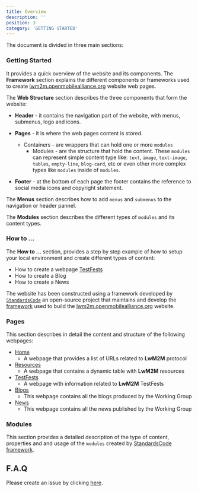 ```yaml
---
title: Overview
description: ''
position: 3
category: 'GETTING STARTED'
---
```


The document is divided in three main sections:

### Getting Started
It provides a quick overview of the website and its components. 
The **Framework** section explains the different components or frameworks used to create [lwm2m.openmobilealliance.org](https://lwm2m.openmobilealliance.org/) website web pages.

The **Web Structure** section describes the three components that form the website:

* **Header** - it contains the navigation part of the website, with menus, submenus, logo and icons.

* **Pages** - it is where the web pages content is stored.
  * Containers - are wrappers that can hold one or more `modules`
    * Modules - are the structure that hold the content. These `modules` can represent simple content type like: `text`, `image`, `text-image`, `tables`, `empty-line`, `blog-card`, etc or even other more complex types like `modules` inside of `modules`.

* **Footer** - at the bottom of each page the footer contains the reference to social media icons and copyright statement.

The **Menus** section describes how to add `menus` and `submenus` to the navigation or header pannel.

The **Modules** section describes the different types of `modules` and its content types.

### How to ...
The **How to ...** section, provides a step by step example of how to setup your local environment and create different types of content:
* How to create a webpage [TestFests](https://lwm2m.openmobilealliance.org/testfests/)
* How to create a Blog
* How to create a News

The website has been constructed using a framework developed by [`StandardsCode`]() an open-source project that maintains and develop the [framework]() used to build the [lwm2m.openmobilealliance.org](https://lwm2m.openmobilealliance.org/) website.

### Pages
This section describes in detail the content and structure of the following webpages:
* [Home](https://lwm2m.openmobilealliance.org/) 
    * A webpage that provides a list of URLs related to **LwM2M** protocol
* [Resources](https://lwm2m.openmobilealliance.org/resources/)
    * A webpage that contains a dynamic table with **LwM2M** resources
* [TestFests](https://lwm2m.openmobilealliance.org/testfests/)
    * A webpage with information related to **LwM2M** TestFests
* [Blogs](https://openmobilealliance.github.io/githubpages-doc-guidelines/blogs)
    * This webpage contains all the blogs produced by the Working Group
* [News](https://openmobilealliance.github.io/githubpages-doc-guidelines/news)
    * This webpage contains all the news published by the Working Group

### Modules
This section provides a detailed description of the type of content, properties  and and usage of the `modules` created by [StandardsCode]() [framework](https://openmobilealliance.github.io/githubpages-doc-guidelines/framework).

## F.A.Q
Please create an issue by clicking [here](https://github.com/OpenMobileAlliance/githubpages-doc-guidelines/issues).